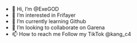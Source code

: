 - 👋 Hi, I’m @ExeGOD
- 👀 I’m interested in Frifayer
- 🌱 I’m currently learning Github
- 💞️ I’m looking to collaborate on Garena
- 📫 How to reach me Follow my TikTok @kang_c4

<!---
ExeGOD/ExeGOD is a ✨ special ✨ repository because its `README.md` (this file) appears on your GitHub profile.
You can click the Preview link to take a look at your changes.
--->
